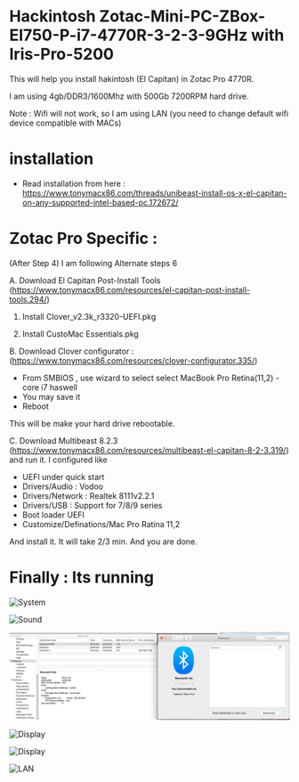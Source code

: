 # Hackintosh Zotac-Mini-PC-ZBox-EI750-P-i7-4770R-3-2-3-9GHz with Iris-Pro-5200
This will help you install hakintosh (El Capitan) in Zotac Pro 4770R. 

I am using 4gb/DDR3/1600Mhz with 500Gb 7200RPM hard drive. 

Note : Wifi will not work, so I am using LAN (you need to change default wifi device compatible with MACs) 

# installation

- Read installation from here : https://www.tonymacx86.com/threads/unibeast-install-os-x-el-capitan-on-any-supported-intel-based-pc.172672/

# Zotac Pro Specific : 

(After Step 4) I am following Alternate steps 6

A. Download El Capitan Post-Install Tools (https://www.tonymacx86.com/resources/el-capitan-post-install-tools.294/) 

1. Install Clover_v2.3k_r3320-UEFI.pkg

2. Install CustoMac Essentials.pkg

B. Download Clover configurator : (https://www.tonymacx86.com/resources/clover-configurator.335/)
- From SMBIOS , use wizard to select select MacBook Pro Retina(11,2) - core i7 haswell
- You may save it 
- Reboot 

This will be make your hard drive rebootable. 

C. Download Multibeast 8.2.3 (https://www.tonymacx86.com/resources/multibeast-el-capitan-8-2-3.319/) and run it. I configured like 
- UEFI under quick start
- Drivers/Audio : Vodoo
- Drivers/Network : Realtek 8111v2.2.1
- Drivers/USB : Support for 7/8/9 series
- Boot loader UEFI 
- Customize/Definations/Mac Pro Ratina 11,2

And install it. It will take 2/3 min. And you are done. 


# Finally : Its running 

![System](sys.jpg)

![Sound](audio.jpg)

![bluetooth](bt.png)

![Display](display.jpg)

![Display](GPU.jpg)

![LAN](lan.jpg)
